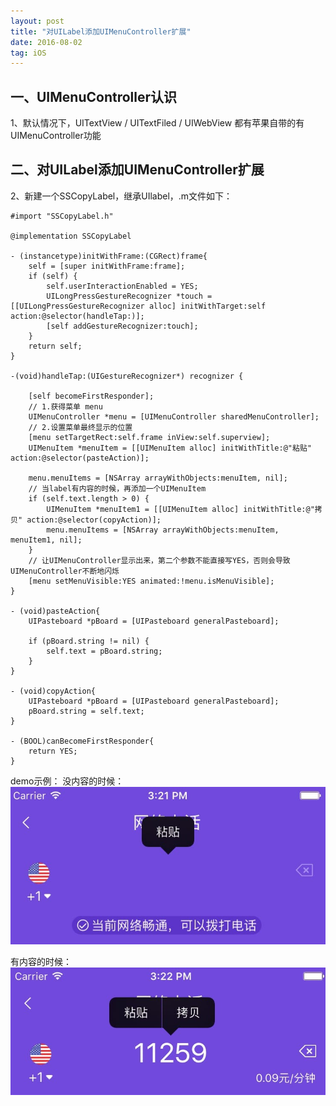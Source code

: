```yaml
---
layout: post
title: "对UILabel添加UIMenuController扩展"
date: 2016-08-02 
tag: iOS
---
```

## 一、UIMenuController认识 
1、默认情况下，UITextView / UITextFiled / UIWebView 都有苹果自带的有UIMenuController功能
## 二、对UILabel添加UIMenuController扩展
2、新建一个SSCopyLabel，继承UIlabel，.m文件如下：


```
#import "SSCopyLabel.h"

@implementation SSCopyLabel

- (instancetype)initWithFrame:(CGRect)frame{
    self = [super initWithFrame:frame];
    if (self) {
        self.userInteractionEnabled = YES;
        UILongPressGestureRecognizer *touch = [[UILongPressGestureRecognizer alloc] initWithTarget:self action:@selector(handleTap:)];
        [self addGestureRecognizer:touch];
    }
    return self;
}

-(void)handleTap:(UIGestureRecognizer*) recognizer {

    [self becomeFirstResponder];
    // 1.获得菜单 menu
    UIMenuController *menu = [UIMenuController sharedMenuController];
    // 2.设置菜单最终显示的位置
    [menu setTargetRect:self.frame inView:self.superview];
    UIMenuItem *menuItem = [[UIMenuItem alloc] initWithTitle:@"粘贴" action:@selector(pasteAction)];

    menu.menuItems = [NSArray arrayWithObjects:menuItem, nil];
    // 当label有内容的时候，再添加一个UIMenuItem
    if (self.text.length > 0) {
        UIMenuItem *menuItem1 = [[UIMenuItem alloc] initWithTitle:@"拷贝" action:@selector(copyAction)];
        menu.menuItems = [NSArray arrayWithObjects:menuItem, menuItem1, nil];
    }
    // 让UIMenuController显示出来，第二个参数不能直接写YES，否则会导致UIMenuController不断地闪烁
    [menu setMenuVisible:YES animated:!menu.isMenuVisible];
}

- (void)pasteAction{
    UIPasteboard *pBoard = [UIPasteboard generalPasteboard];

    if (pBoard.string != nil) {
        self.text = pBoard.string;
    }
}

- (void)copyAction{
    UIPasteboard *pBoard = [UIPasteboard generalPasteboard];
    pBoard.string = self.text;
}

- (BOOL)canBecomeFirstResponder{
    return YES;
}
```
demo示例： 
没内容的时候：
![](/images/posts/2016-08-02-demo1.jpg)

有内容的时候： 
![](/images/posts/2016-08-02-demo2.jpg)

